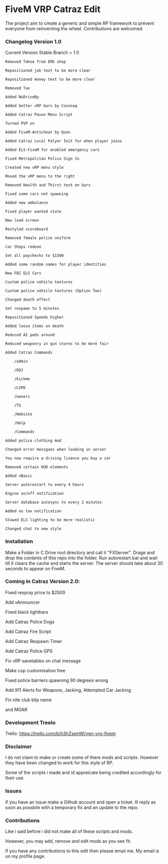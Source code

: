 # FiveM VRP Catraz Edit

The project aim to create a generic and simple RP framework to prevent everyone from reinventing the wheel.
Contributions are welcomed.

### Changelog Version 1.0

Current Version Stable Branch = 1.0

```
Removed Tahoe from EMS shop

Repositioned job text to be more clear

Repositioned money text to be more clear

Removed Tax

Added NoDriveBy

Added better vRP bars by Cozonaq

Added Catraz Pause Menu Script

Turned PVP on

Added FiveM-Anticheat by Qzen

Added Catraz Local Palyer Init for when player joins

Added ELS-FiveM for enabled emergency cars

Fixed Metropolitan Police Sign In

Created new vRP menu style

Moved the vRP menu to the right

Removed Health and Thirst text on bars

Fixed some cars not spawning

Added new ambulance

Fixed player wanted state

New load screen

Restyled scoreboard

Removed female police uniform

Car Shops redone

Set all paychecks to $1500

Added some random names for player identities

New FBI ELS Cars

Custom police vehicle textures

Custom police vehicle textures (Option Two)

Changed death effect

Set respawn to 5 minutes

Repositioned Speedo higher

Added loose items on death

Reduced AI peds around

Reduced weaponry in gun stores to be more fair

Added Catraz Commands

	/admin

	/DOJ

	/kickme

	/LSPD

	/owners

	/TS

	/Website

	/Help

	/Commands

Added police clothing mod

Changed error messgaes when loading in server

You now require a driving lisence you buy a car

Removed certain HUD elements

Added vBasic

Server autorestart to every 4 hours

Engine on/off notification

Server database autosync to every 2 minutes

Added no tax notification

Slowed ELS lighting to be more realistic

Changed chat to new style
```

### Installation
Make a Folder in C Drive root directory and call it "FXServer". Drage and drop the contents of this repo into the folder. Run autorestart.bat and wait till it clears the cache and starts the server. The server should take about 30 seconds to appear on FiveM.


### Coming in Catraz Version 2.0:

Fixed respray price to $2500

Add vAnnouncer

Fixed black lightbars

Add Catraz Police Dogs

Add Catraz Fire Script

Add Catraz Respawn Timer

Add Catraz Police GPS

Fix vRP savetables on chat message

Make cop customisation free

Fixed police barriers spawning 90 degrees wrong

Add 911 Alerts for Weapons, Jacking, Attempted Car Jacking

Fix nite club blip name

and MOAR


### Development Treelo
Trello: https://trello.com/b/h3hZsemW/vgn-vrp-fivem


### Disclaimer
I do not claim to make or create some of there mods and scripts. However they have been changed to work for this style of RP.

Some of the scripts i made and id appreicate being credited accordingly for their use.

### Issues

If you have an issue make a Github account and open a ticket. Ill reply as soon as possbile with a temporary fix and an update to the repo.

### Contributions

Like i said before i did not make all of these scripts and mods.

However, you may add, remove and edit mods as you see fit.

If you have any contributions to this edit then please email me. My email is on my profile page.
